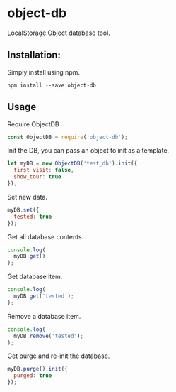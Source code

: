 # object-db
LocalStorage Object database tool.


## Installation:

Simply install using npm.

```
npm install --save object-db
```

## Usage

Require ObjectDB
```javascript
const ObjectDB = require('object-db');
```

Init the DB, you can pass an object to init as a template.

```javascript
let myDB = new ObjectDB('test_db').init({
  first_visit: false,
  show_tour: true
});
```

Set new data.
```javascript
myDB.set({
  tested: true
});
```

Get all database contents.  
```javascript
console.log(
  myDB.get();
);
```

Get database item.
```javascript
console.log(
  myDB.get('tested');
);
```

Remove a database item.
```javascript
console.log(
  myDB.remove('tested');
);
```

Get purge and re-init the database.
```javascript
myDB.purge().init({
  purged: true
});
```
